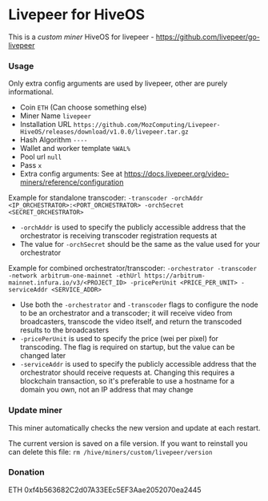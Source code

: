 # Livepeer for HiveOS

This is a *custom miner* HiveOS for livepeer - https://github.com/livepeer/go-livepeer

### Usage

Only extra config arguments are used by livepeer, other are purely informational.

* Coin `ETH` (Can choose something else)
* Miner Name `livepeer`
* Installation URL `https://github.com/MozComputing/Livepeer-HiveOS/releases/download/v1.0.0/livepeer.tar.gz`
* Hash Algorithm `----`
* Wallet and worker template `%WAL%`
* Pool url `null`
* Pass `x`
* Extra config arguments: See at https://docs.livepeer.org/video-miners/reference/configuration

Example for standalone transcoder: `-transcoder -orchAddr <IP_ORCHESTRATOR>:<PORT_ORCHESTRATOR> -orchSecret <SECRET_ORCHESTRATOR>`
* `-orchAddr` is used to specify the publicly accessible address that the orchestrator is receiving transcoder registration requests at
* The value for `-orchSecret` should be the same as the value used for your orchestrator

Example for combined orchestrator/transcoder: `-orchestrator -transcoder -network arbitrum-one-mainnet -ethUrl https://arbitrum-mainnet.infura.io/v3/<PROJECT_ID> -pricePerUnit <PRICE_PER_UNIT> -serviceAddr <SERVICE_ADDR>`
* Use both the `-orchestrator` and `-transcoder` flags to configure the node to be an orchestrator and a transcoder; it will receive video from broadcasters, transcode the video itself, and return the transcoded results to the broadcasters
* `-pricePerUnit` is used to specify the price (wei per pixel) for transcoding. The flag is required on startup, but the value can be changed later
* `-serviceAddr` is used to specify the publicly accessible address that the orchestrator should receive requests at. Changing this requires a blockchain transaction, so it's preferable to use a hostname for a domain you own, not an IP address that may change

### Update miner

This miner automatically checks the new version and update at each restart.

The current version is saved on a file version. If you want to reinstall you can delete this file: `rm /hive/miners/custom/livepeer/version`

### Donation

ETH 0xf4b563682C2d07A33EEc5EF3Aae2052070ea2445

